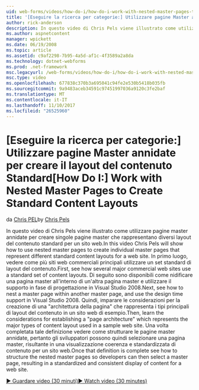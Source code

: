 ```yaml
---
uid: web-forms/videos/how-do-i/how-do-i-work-with-nested-master-pages-to-create-standard-content-layouts
title: '[Eseguire la ricerca per categorie:] Utilizzare pagine Master annidate per creare il layout del contenuto Standard | Documenti Microsoft'
author: rick-anderson
description: In questo video di Chris Pels viene illustrato come utilizzare pagine master annidate per creare singole pagine master che rappresentano diversi layout del contenuto standard per una w...
ms.author: aspnetcontent
manager: wpickett
ms.date: 06/19/2008
ms.topic: article
ms.assetid: c9af2298-7b95-4a5d-af1c-4f3589a2a8da
ms.technology: dotnet-webforms
ms.prod: .net-framework
msc.legacyurl: /web-forms/videos/how-do-i/how-do-i-work-with-nested-master-pages-to-create-standard-content-layouts
msc.type: video
ms.openlocfilehash: 677838c370b3a695041c94fe2e530b5418b035fb
ms.sourcegitcommit: 9a9483aceb34591c97451997036a9120c3fe2baf
ms.translationtype: MT
ms.contentlocale: it-IT
ms.lasthandoff: 11/10/2017
ms.locfileid: "26525960"
---
```

<a name="how-do-i-work-with-nested-master-pages-to-create-standard-content-layouts"></a><span data-ttu-id="6419b-103">[Eseguire la ricerca per categorie:] Utilizzare pagine Master annidate per creare il layout del contenuto Standard</span><span class="sxs-lookup"><span data-stu-id="6419b-103">[How Do I:] Work with Nested Master Pages to Create Standard Content Layouts</span></span>
====================
<span data-ttu-id="6419b-104">da [Chris PEL](https://twitter.com/chrispels)</span><span class="sxs-lookup"><span data-stu-id="6419b-104">by [Chris Pels](https://twitter.com/chrispels)</span></span>

<span data-ttu-id="6419b-105">In questo video di Chris Pels viene illustrato come utilizzare pagine master annidate per creare singole pagine master che rappresentano diversi layout del contenuto standard per un sito web.</span><span class="sxs-lookup"><span data-stu-id="6419b-105">In this video Chris Pels will show how to use nested master pages to create individual master pages that represent different standard content layouts for a web site.</span></span> <span data-ttu-id="6419b-106">In primo luogo, vedere come più siti web commerciali principali utilizzare un set standard di layout del contenuto.</span><span class="sxs-lookup"><span data-stu-id="6419b-106">First, see how several major commercial web sites use a standard set of content layouts.</span></span> <span data-ttu-id="6419b-107">Di seguito sono disponibili come nidificare una pagina master all'interno di un'altra pagina master e utilizzare il supporto in fase di progettazione in Visual Studio 2008.</span><span class="sxs-lookup"><span data-stu-id="6419b-107">Next, see how to nest a master page within another master page, and use the design time support in Visual Studio 2008.</span></span> <span data-ttu-id="6419b-108">Quindi, imparare le considerazioni per la creazione di una "architettura della pagina" che rappresenta i tipi principali di layout del contenuto in un sito web di esempio.</span><span class="sxs-lookup"><span data-stu-id="6419b-108">Then, learn the considerations for establishing a "page architecture" which represents the major types of content layout used in a sample web site.</span></span> <span data-ttu-id="6419b-109">Una volta completata tale definizione vedere come strutturare le pagine master annidate, pertanto gli sviluppatori possono quindi selezionare una pagina master, risultante in una visualizzazione coerenza e standardizzata di contenuto per un sito web.</span><span class="sxs-lookup"><span data-stu-id="6419b-109">Once that definition is complete see how to structure the nested master pages so developers can then select a master page, resulting in a standardized and consistent display of content for a web site.</span></span>

[<span data-ttu-id="6419b-110">&#9654; Guardare video (30 minuti)</span><span class="sxs-lookup"><span data-stu-id="6419b-110">&#9654; Watch video (30 minutes)</span></span>](https://channel9.msdn.com/Blogs/ASP-NET-Site-Videos/how-do-i-work-with-nested-master-pages-to-create-standard-content-layouts)
